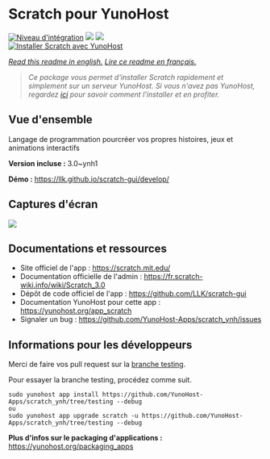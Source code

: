 # Scratch pour YunoHost

[![Niveau d'intégration](https://dash.yunohost.org/integration/scratch.svg)](https://dash.yunohost.org/appci/app/scratch) ![](https://ci-apps.yunohost.org/ci/badges/scratch.status.svg) ![](https://ci-apps.yunohost.org/ci/badges/scratch.maintain.svg)  
[![Installer Scratch avec YunoHost](https://install-app.yunohost.org/install-with-yunohost.svg)](https://install-app.yunohost.org/?app=scratch)

*[Read this readme in english.](./README.md)*
*[Lire ce readme en français.](./README_fr.md)*

> *Ce package vous permet d'installer Scratch rapidement et simplement sur un serveur YunoHost.
Si vous n'avez pas YunoHost, regardez [ici](https://yunohost.org/#/install) pour savoir comment l'installer et en profiter.*

## Vue d'ensemble

Langage de programmation pourcréer vos propres histoires, jeux et animations interactifs

**Version incluse :** 3.0~ynh1

**Démo :** https://llk.github.io/scratch-gui/develop/

## Captures d'écran

![](./doc/screenshots/800px-Scratch_3.0_Éditeur.png)

## Documentations et ressources

* Site officiel de l'app : https://scratch.mit.edu/
* Documentation officielle de l'admin : https://fr.scratch-wiki.info/wiki/Scratch_3.0
* Dépôt de code officiel de l'app : https://github.com/LLK/scratch-gui
* Documentation YunoHost pour cette app : https://yunohost.org/app_scratch
* Signaler un bug : https://github.com/YunoHost-Apps/scratch_ynh/issues

## Informations pour les développeurs

Merci de faire vos pull request sur la [branche testing](https://github.com/YunoHost-Apps/scratch_ynh/tree/testing).

Pour essayer la branche testing, procédez comme suit.
```
sudo yunohost app install https://github.com/YunoHost-Apps/scratch_ynh/tree/testing --debug
ou
sudo yunohost app upgrade scratch -u https://github.com/YunoHost-Apps/scratch_ynh/tree/testing --debug
```

**Plus d'infos sur le packaging d'applications :** https://yunohost.org/packaging_apps